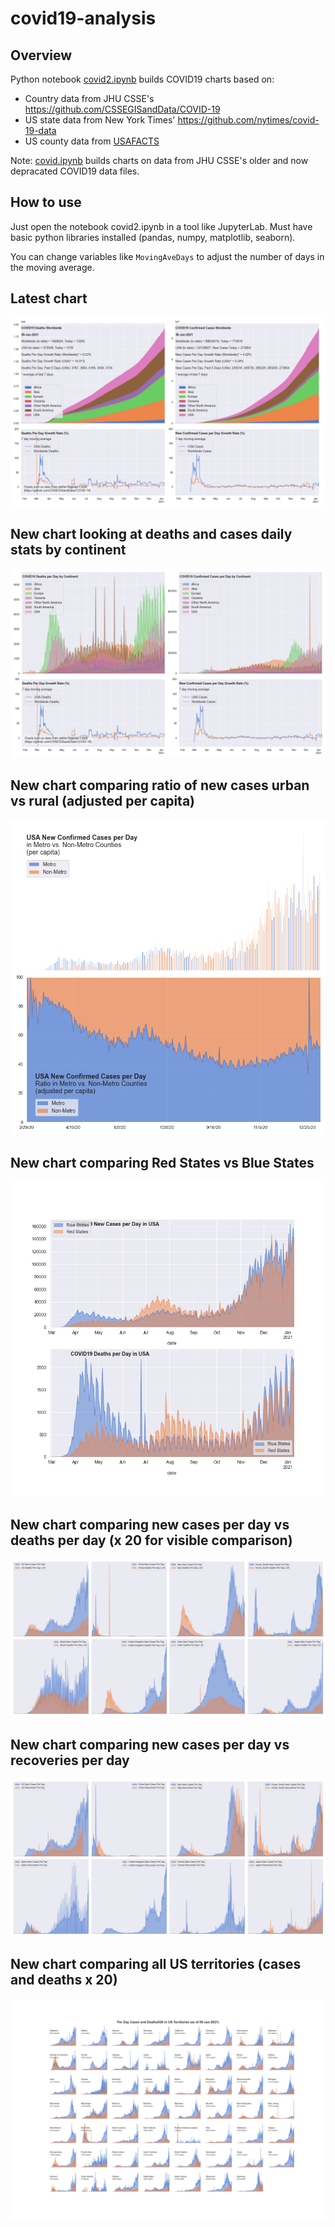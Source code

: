 # covid19-analysis

## Overview
Python notebook [covid2.ipynb](https://github.com/danlaw/covid19-analysis/blob/master/covid2.ipynb) builds COVID19 charts based on:
* Country data from JHU CSSE's https://github.com/CSSEGISandData/COVID-19
* US state data from New York Times' https://github.com/nytimes/covid-19-data
* US county data from [USAFACTS](https://usafacts.org/visualizations/coronavirus-covid-19-spread-map/)

Note: [covid.ipynb](https://github.com/danlaw/covid19-analysis/blob/master/covid.ipynb) builds charts on data from JHU CSSE's older and now depracated COVID19 data files.

## How to use
Just open the notebook covid2.ipynb in a tool like JupyterLab. Must have basic python libraries installed (pandas, numpy, matplotlib, seaborn).

You can change variables like ``MovingAveDays`` to adjust the number of days in the moving average.

## Latest chart
![Latest chart](charts/20210109-covid19-chart.png)

## New chart looking at deaths and cases daily stats by continent
![Comparison chart](charts/20210109-covid19-chart-perday.png)

## New chart comparing ratio of new cases urban vs rural (adjusted per capita)
![Urban rural per capita chart](charts/20210109-US-counties-urban-vs-rural-per-capita.png)

## New chart comparing Red States vs Blue States
![Red vs Blue chart](charts/20210109-compare-daily-red-vs-blue-states.png)

## New chart comparing new cases per day vs deaths per day (x 20 for visible comparison)
![Comparison chart](charts/20210109-comparison-chart.png)

## New chart comparing new cases per day vs recoveries per day
![Recovery chart](charts/20210109-comparison-recovery-chart.png)

## New chart comparing all US territories (cases and deaths x 20)
![Territories chart](charts/20210109-compare-US-territories.png)

